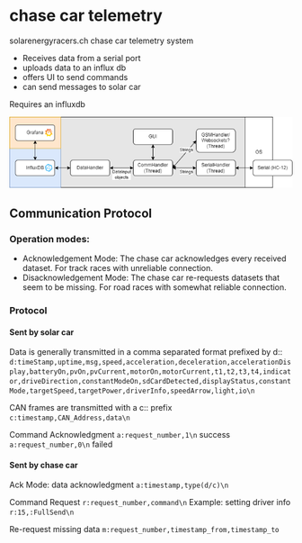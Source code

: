 # chase car telemetry

solarenergyracers.ch chase car telemetry system

- Receives data from a serial port
- uploads data to an influx db
- offers UI to send commands
- can send messages to solar car

Requires an influxdb

![img](./doc/FunctionalDiagram.png)

## Communication Protocol
### Operation modes:

- Acknowledgement Mode: The chase car acknowledges every received dataset. For track races with unreliable connection.
- Disacknowledgement Mode: The chase car re-requests datasets that seem to be missing. For road races with somewhat reliable connection.

### Protocol

#### Sent by solar car

Data is generally transmitted in a comma separated format prefixed by d::
`d:timeStamp,uptime,msg,speed,acceleration,deceleration,accelerationDisplay,batteryOn,pvOn,pvCurrent,motorOn,motorCurrent,t1,t2,t3,t4,indicator,driveDirection,constantModeOn,sdCardDetected,displayStatus,constantMode,targetSpeed,targetPower,driverInfo,speedArrow,light,io\n`

CAN frames are transmitted with a c:: prefix
`c:timestamp,CAN_Address,data\n`

Command Acknowledgment
`a:request_number,1\n`  success
`a:request_number,0\n`  failed

#### Sent by chase car
Ack Mode: data acknowledgment
`a:timestamp,type(d/c)\n`

Command Request
`r:request_number,command\n`
Example: setting driver info
`r:15,:FullSend\n`

Re-request missing data
`m:request_number,timestamp_from,timestamp_to`